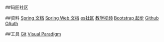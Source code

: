 ##码匠社区

##资料
[Spring 文档](https://spring.io/guides)
[Spring Web 文档](https://spring.io/guides/gs/serving-web-content/)
[es社区](https://elasticsearch.cn/explore)
[教学视频](https://www.bilibili.com/video/av50200264/?p=3)
[Bootstrap 起步](https://v3.bootcss.com/getting-started/)
[Github OAuth](https://developer.github.com/apps/building-oauth-apps/creating-an-oauth-app/)

##工具
[Git](https://git-scm.com/download)
[Visual Paradigm](https://www.visual-paradigm.com/cn/)